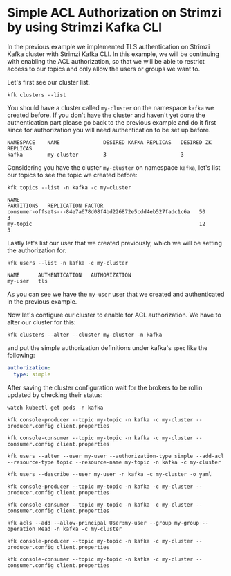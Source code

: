 # Simple ACL Authorization on Strimzi by using Strimzi Kafka CLI

In the previous example we implemented TLS authentication on Strimzi Kafka cluster with Strimzi Kafka CLI. In this example, we will be continuing with enabling the ACL authorization, so that we will be able to restrict access to our topics and only allow the users or groups we want to.

Let's first see our cluster list. 

```shell
kfk clusters --list
```

You should have a cluster called `my-cluster` on the namespace `kafka` we created before. If you don't have the cluster and haven't yet done the authentication part please go back to the previous example and do it first since for authorization you will need authentication to be set up before.

```
NAMESPACE    NAME              DESIRED KAFKA REPLICAS   DESIRED ZK REPLICAS
kafka        my-cluster        3                        3
```

Considering you have the cluster `my-cluster` on namespace `kafka`, let's list our topics to see the topic we created before:

```shell
kfk topics --list -n kafka -c my-cluster
```

```
NAME                                                          PARTITIONS   REPLICATION FACTOR
consumer-offsets---84e7a678d08f4bd226872e5cdd4eb527fadc1c6a   50           3
my-topic                                                      12           3
```

Lastly let's list our user that we created previously, which we will be setting the authorization for.

```shell
kfk users --list -n kafka -c my-cluster
```

```
NAME      AUTHENTICATION   AUTHORIZATION
my-user   tls
```

As you can see we have the `my-user` user that we created and authenticated in the previous example.

Now let's configure our cluster to enable for ACL authorization. We have to alter our cluster for this: 

```shell
kfk clusters --alter --cluster my-cluster -n kafka
```

and put the simple authorization definitions under kafka's `spec` like the following:

```yaml
authorization:
  type: simple
```

After saving the cluster configuration wait for the brokers to be rollin updated by checking their status:

```shell
watch kubectl get pods -n kafka
```

```shell
kfk console-producer --topic my-topic -n kafka -c my-cluster --producer.config client.properties
```

```shell
kfk console-consumer --topic my-topic -n kafka -c my-cluster --consumer.config client.properties
```

```shell
kfk users --alter --user my-user --authorization-type simple --add-acl --resource-type topic --resource-name my-topic -n kafka -c my-cluster
```

```shell
kfk users --describe --user my-user -n kafka -c my-cluster -o yaml
```

```shell
kfk console-producer --topic my-topic -n kafka -c my-cluster --producer.config client.properties
```

```shell
kfk console-consumer --topic my-topic -n kafka -c my-cluster --consumer.config client.properties
```

```shell
kfk acls --add --allow-principal User:my-user --group my-group --operation Read -n kafka -c my-cluster
```

```shell
kfk console-producer --topic my-topic -n kafka -c my-cluster --producer.config client.properties
```

```shell
kfk console-consumer --topic my-topic -n kafka -c my-cluster --consumer.config client.properties
```
